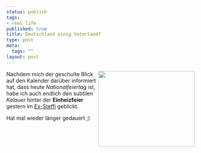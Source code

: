 ```yaml
--- 
status: publish
tags: 
- real life
published: true
title: Deutschland einig Vaterland?
type: post
meta: 
  tags: ""
layout: post
---
```

<p><a href="http://www.mariolalich.com/" title="http://www.mariolalich.com/" onmouseover="window.status='http://www.mariolalich.com/';return true;" onmouseout="window.status='';return true;"><img width="255" height="200" border="0" hspace="5" align="right" src="/wp-content/olduploads/allgemein/stolper.jpg" alt=""  /></a>Nachdem mich der geschulte Blick auf den Kalender darüber informiert hat, dass heute <i>Nationalfeiertag</i> ist, habe ich auch endlich den subtilen <i>Kalauer</i> hinter der <b>Einheizfeier</b> gestern im <a target="_BLANK" href="http://www.exsteffi.de/" title="http://www.exsteffi.de/" onmouseover="window.status='http://www.exsteffi.de/';return true;" onmouseout="window.status='';return true;">Ex-Steffi</a> geblickt.</p>

<p>Hat mal wieder länger gedauert ;)</p>
